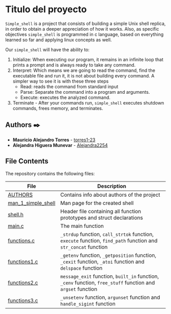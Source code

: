 # Titulo del proyecto

`Simple_shell` is a project that consists of building a simple Unix shell replica, in order to obtain a deeper appreciation of how it works. Also, as specific objectives `simple_shell` is programmed in c language, based on everything learned so far and applying linux concepts as well.

Our `simple_shell` will have the ability to:
1. Initialize: When executing our program, it remains in an infinite loop that prints a prompt and is always ready to take any command.
2. Interpret: Which means we are going to read the command, find the executable file and run it, it is not about building every command. A simpler way to see it is with these three steps
    - Read: reads the command from standard input
    - Parse: Separate the command into a program and arguments.
    - Execute: executes the analyzed command.
3. Terminate - After your commands run, `simple_shell` executes shutdown commands, frees memory, and terminates.
## Authors ✒️

* **Mauricio Alejandro Torres** - [torres1-23](https://github.com/torres1-23)
* **Alejandra Higuera Munevar** - [Alejandra2254](https://github.com/Alejandra2254)


## File Contents
The repository contains the following files:

|   **File**   |   **Description**   |
| -------------- | --------------------- |
|[AUTHORS](./AUTHORS) | Contains info about authors of the project |
|[man_1_simple_shell](./man_1_simple_shell) | Man page for the created shell |
|[shell.h](./shell.h)| Header file containing all function prototypes and struct declarations |
|[main.c](./main.c) | The main function |
|[functions.c](./functions.c) | `_strdup` function, `call_strtok` function, `execute` function,  `find_path` function and `str_concat` function |
|[functions1.c](./functions1.c)| `_getenv` function, `_getposition` function, `_cexit` function,  `_atoi` function and `delspace` function |
|[functions2.c](./functions2.c)| `message_exit` function, `built_in` function, `_cenv` function,  `free_stuff` function and `argset` function |
|[functions3.c](./functions3.c)| `_unsetenv` function, `argunset` function and `handle_sigint` function |

